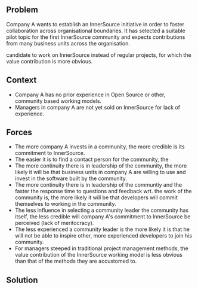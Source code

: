 ## Problem

Company A wants to establish an InnerSource initiative in order to foster collaboration across organisational boundaries. It has selected a suitable pilot topic for the first InnerSource community and expects contributions from many business units across the organisation.

candidate to work on InnerSource instead of regular projects, for which the value contribution is more obvious.

## Context

- Company A has no prior experience in Open Source or other, community based working models. 
- Managers in company A are not yet sold on InnerSource for lack of experience.

## Forces

- The more company A invests in a community, the more credible is its commitment to InnerSource.
- The easier it is to find a contact person for the community, the 
- The more continuity there is in leadership of the community, the more likely it will be that business units in company A are willing to use and invest in the software built by the community.
- The more continuity there is in leadership of the communtiy and the faster the response time to questions and feedback wrt. the work of the community is, the more likely it will be that developers will commit themselves to working in the community.
- The less influence in selecting a community leader the community has itself, the less credible will company A's commitment to InnerSource be perceived (lack of meritocracy). 
- The less experienced a community leader is the more likely it is that he will not be able to inspire other, more experienced developers to join his community.
- For managers steeped in traditional project management methods, the value contribution of the InnerSource working model is less obvious than that of the methods they are accustomed to. 

## Solution